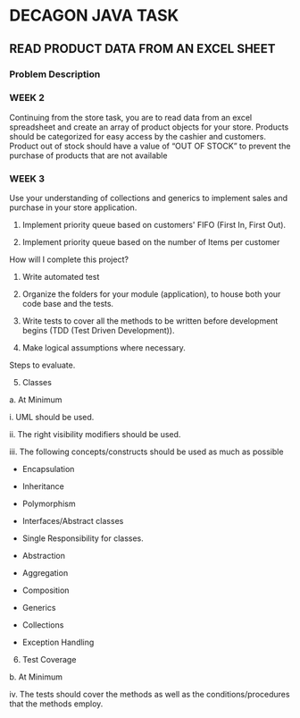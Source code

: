 # DECAGON JAVA TASK

## READ PRODUCT DATA FROM AN EXCEL SHEET

### Problem Description

### WEEK 2
Continuing from the store task, you are to read data from an excel spreadsheet and create an array of product objects
for your store. Products should be categorized for easy access by the cashier and customers. Product out of stock should
have a value of “OUT OF STOCK” to prevent the purchase of products that are not available

### WEEK 3
Use your understanding of collections and generics to implement sales and purchase in your store application.

1. Implement priority queue based on customers' FIFO (First In, First Out).

2. Implement priority queue based on the number of Items per customer


How will I complete this project?

1. Write automated test

2. Organize the folders for your module (application), to house both your code base and the tests.

3. Write tests to cover all the methods to be written before development begins (TDD (Test Driven Development)).

4. Make logical assumptions where necessary.

Steps to evaluate.

5. Classes

a. At Minimum

i. UML should be used.

ii. The right visibility modifiers should be used.

iii. The following concepts/constructs should be used as much as possible

- Encapsulation

- Inheritance

- Polymorphism

- Interfaces/Abstract classes

- Single Responsibility for classes.

- Abstraction

- Aggregation

- Composition

- Generics

- Collections

- Exception Handling

6. Test Coverage

b. At Minimum

iv. The tests should cover the methods as well as the conditions/procedures that the methods employ.